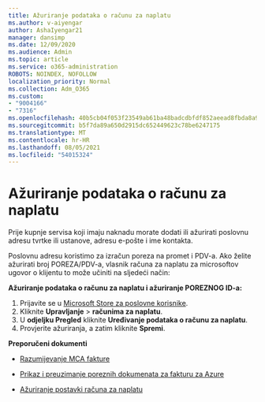 ```yaml
---
title: Ažuriranje podataka o računu za naplatu
ms.author: v-aiyengar
author: AshaIyengar21
manager: dansimp
ms.date: 12/09/2020
ms.audience: Admin
ms.topic: article
ms.service: o365-administration
ROBOTS: NOINDEX, NOFOLLOW
localization_priority: Normal
ms.collection: Adm_O365
ms.custom:
- "9004166"
- "7316"
ms.openlocfilehash: 40b5cb04f053f23549ab61ba48badcdbfdf852aeead8fbda8a94e6e5184a3e73
ms.sourcegitcommit: b5f7da89a650d2915dc652449623c78be6247175
ms.translationtype: MT
ms.contentlocale: hr-HR
ms.lasthandoff: 08/05/2021
ms.locfileid: "54015324"
---
```

# <a name="how-to-update-billing-account-information"></a>Ažuriranje podataka o računu za naplatu

Prije kupnje servisa koji imaju naknadu morate dodati ili ažurirati poslovnu adresu tvrtke ili ustanove, adresu e-pošte i ime kontakta.

Poslovnu adresu koristimo za izračun poreza na promet i PDV-a. Ako želite ažurirati broj POREZA/PDV-a, vlasnik računa za naplatu za microsoftov ugovor o klijentu to može učiniti na sljedeći način:

**Ažuriranje podataka o računu za naplatu i ažuriranje POREZNOG ID-a:**

1. Prijavite se u [Microsoft Store za poslovne korisnike](https://businessstore.microsoft.com/).
1. Kliknite **Upravljanje**  >  **računima za naplatu**.
1. U **odjeljku Pregled** kliknite **Uređivanje podataka o računu za naplatu**.
1. Provjerite ažuriranja, a zatim kliknite **Spremi**. 

**Preporučeni dokumenti**

- [Razumijevanje MCA fakture](https://docs.microsoft.com/azure/cost-management-billing/understand/mca-understand-your-invoice)

- [Prikaz i preuzimanje poreznih dokumenata za fakturu za Azure](https://docs.microsoft.com/azure/cost-management-billing/understand/mca-download-tax-document)

- [Ažuriranje postavki računa za naplatu](https://docs.microsoft.com/microsoft-store/update-microsoft-store-for-business-account-settings)  
